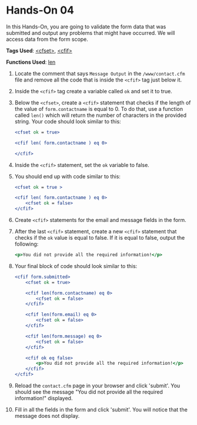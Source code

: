 # Hands-On 04

In this Hands-On, you are going to validate the form data that was submitted and output any problems that might have occurred. We will access data from the form scope.

**Tags Used**: [\<cfset>](https://helpx.adobe.com/coldfusion/cfml-reference/coldfusion-tags/tags-r-s/cfset.html), [\<cfif>](https://helpx.adobe.com/coldfusion/cfml-reference/coldfusion-tags/tags-i/cfif.html)

**Functions Used**: [len](https://helpx.adobe.com/coldfusion/cfml-reference/coldfusion-functions/functions-l/len.html)

1. Locate the comment that says `Message Output` in the `/www/contact.cfm` file and remove all the code that is inside the `<cfif>` tag just below it.
1. Inside the `<cfif>` tag create a variable called `ok` and set it to true.
1. Below the `<cfset>`, create a `<cfif>` statement that checks if the length of the value of `form.contactname` is equal to 0. To do that, use a function called `len()` which will return the number of characters in the provided string. Your code should look similar to this:

    ```cfml
    <cfset ok = true>

    <cfif len( form.contactname ) eq 0>

    </cfif>
    ```

1. Inside the `<cfif>` statement, set the `ok` variable to false.
1. You should end up with code similar to this:

    ```cfml
    <cfset ok = true >

    <cfif len( form.contactname ) eq 0>
        <cfset ok = false>
    </cfif>
    ```

1. Create `<cfif>` statements for the email and message fields in the form.
1. After the last `<cfif>` statement, create a new `<cfif>` statement that checks if the `ok` value is equal to false. If it is equal to false, output the following:

    ```cfml
    <p>You did not provide all the required information!</p>
    ```

1. Your final block of code should look similar to this:

    ```cfml
    <cfif form.submitted>
        <cfset ok = true>

        <cfif len(form.contactname) eq 0>
            <cfset ok = false>
        </cfif>

        <cfif len(form.email) eq 0>
            <cfset ok = false>
        </cfif>

        <cfif len(form.message) eq 0>
            <cfset ok = false>
        </cfif>

        <cfif ok eq false>
            <p>You did not provide all the required information!</p>
        </cfif>
    </cfif>
    ```

1. Reload the `contact.cfm` page in your browser and click 'submit'. You should see the message "You did not provide all the required information!" displayed.
1. Fill in all the fields in the form and click 'submit'. You will notice that the message does not display.
